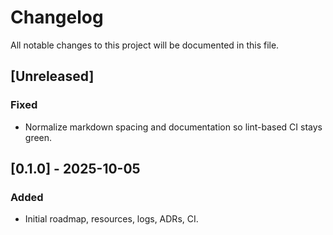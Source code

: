 # Changelog

All notable changes to this project will be documented in this file.

## [Unreleased]

### Fixed

- Normalize markdown spacing and documentation so lint-based CI stays green.

## [0.1.0] - 2025-10-05

### Added

- Initial roadmap, resources, logs, ADRs, CI.
